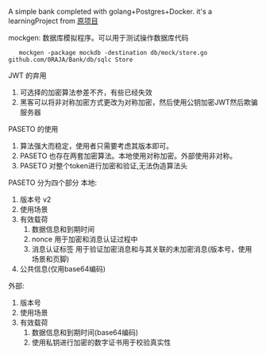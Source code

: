A simple bank completed with golang+Postgres+Docker. it's a learningProject
from <a href="https://github.com/techschool/simplebank">原项目</a>

mockgen: 数据库模拟程序。可以用于测试操作数据库代码

```mockgen -package mockdb -destination 输出文件路径 数据库接口的包路径 数据库操作接口
   mockgen -package mockdb -destination db/mock/store.go github.com/0RAJA/Bank/db/sqlc Store
```

JWT 的弃用

1. 可选择的加密算法参差不齐，有些已经失效
2. 黑客可以将非对称加密方式更改为对称加密，然后使用公钥加密JWT然后欺骗服务器

PASETO 的使用

1. 算法强大而稳定，使用者只需要考虑其版本即可。
2. PASETO 也存在两套加密算法。本地使用对称加密。外部使用非对称。
3. PASETO 对整个token进行加密和验证,无法伪造算法头

PASETO 分为四个部分 本地:

1. 版本号 v2
2. 使用场景
3. 有效载荷
    1. 数据信息和到期时间
    2. nonce 用于加密和消息认证过程中
    3. 消息认证标签 用于验证加密消息和与其关联的未加密消息(版本号，使用场景和页脚)
4. 公共信息(仅用base64编码)

外部:

1. 版本号
2. 使用场景
3. 有效载荷
    1. 数据信息和到期时间(base64编码)
    2. 使用私钥进行加密的数字证书用于校验真实性
